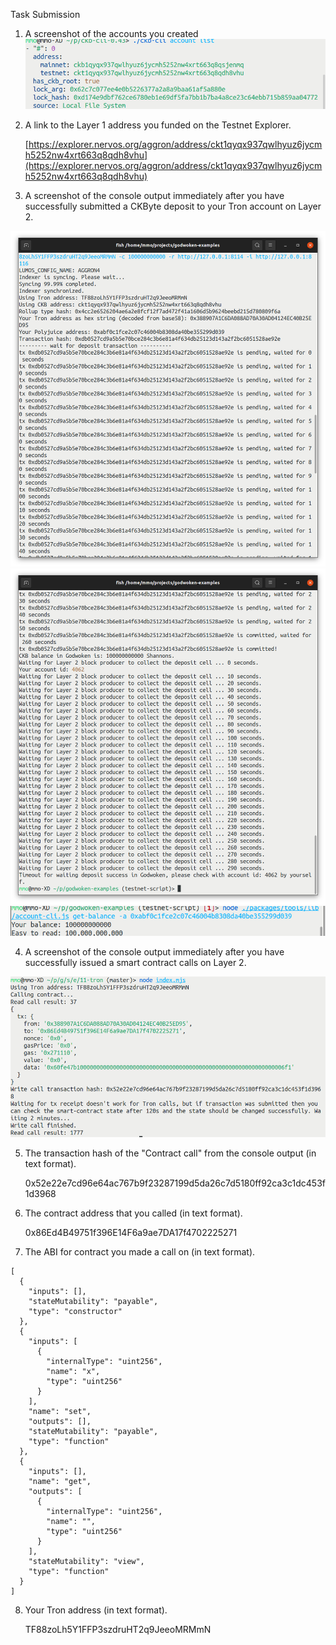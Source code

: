 Task Submission



1. A screenshot of the accounts you created 
![](https://github.com/cito-lito/nervos_hackathon/blob/main/task_11/1.png)


2. A link to the Layer 1 address you funded on the Testnet Explorer.

	[https://explorer.nervos.org/aggron/address/ckt1qyqx937qwlhyuz6jycmh5252nw4xrt663q8qdh8vhu](https://explorer.nervos.org/aggron/address/ckt1qyqx937qwlhyuz6jycmh5252nw4xrt663q8qdh8vhu)

3. A screenshot of the console output immediately after you have successfully submitted a CKByte deposit to your Tron account on Layer 2.

![](https://github.com/cito-lito/nervos_hackathon/blob/main/task_11/2.png)
![](https://github.com/cito-lito/nervos_hackathon/blob/main/task_11/3.png)
![](https://github.com/cito-lito/nervos_hackathon/blob/main/task_11/4.png)

4. A screenshot of the console output immediately after you have successfully issued a smart contract calls on Layer 2.

![](https://github.com/cito-lito/nervos_hackathon/blob/main/task_11/5.png)

5. The transaction hash of the "Contract call" from the console output (in text format).

	0x52e22e7cd96e64ac767b9f23287199d5da26c7d5180ff92ca3c1dc453f1d3968


6. The contract address that you called (in text format).

	0x86Ed4B49751f396E14F6a9ae7DA17f4702225271


7. The ABI for contract you made a call on (in text format).

```
[
  {
    "inputs": [],
    "stateMutability": "payable",
    "type": "constructor"
  },
  {
    "inputs": [
      {
        "internalType": "uint256",
        "name": "x",
        "type": "uint256"
      }
    ],
    "name": "set",
    "outputs": [],
    "stateMutability": "payable",
    "type": "function"
  },
  {
    "inputs": [],
    "name": "get",
    "outputs": [
      {
        "internalType": "uint256",
        "name": "",
        "type": "uint256"
      }
    ],
    "stateMutability": "view",
    "type": "function"
  }
]
```

8. Your Tron address (in text format).

	TF88zoLh5Y1FFP3szdruHT2q9JeeoMRMmN
